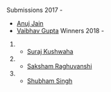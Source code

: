 Submissions 2017 - 
* [Anuj Jain](https://anujjain.surge.sh/)
* [Vaibhav Gupta](https://vaibhavgupta.surge.sh/)
Winners 2018 -
1) * [Suraj Kushwaha](https://surajkushwaha.surge.sh/)
2) * [Saksham Raghuvanshi](https://sakshamraghuvanshi.surge.sh/)
3) * [Shubham Singh](https://shubhamsingh.surge.sh/)

